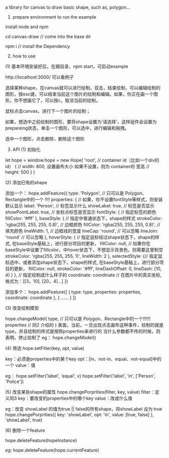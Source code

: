 a library for canvas to draw basic shape, such as, polygon...

1. prepare environment to run the example

install node and npm

cd canvas-draw // come into the base dir

npm i // install the Dependency

2. how to use

(1) 基本环境安装好后，在跟目录，npm start，可启动example

http://localhost:3000/ 可以看例子

选择某种shape，在canvas就可以进行绘制，双击，结束绘制，可以编辑绘制的图形，按esc键，可以结束当前这个图片的绘制和编辑。如果，你正在画一个图形，你不想画它了，可以按c，取消当前的绘制。

鼠标点击canvas，进行下一个图片的绘制；

如果，想选中之前绘制的图形，要将shape设置为‘请选择’，这样组件会设置为prepareing状态，单击一个图形，可以选中，进行编辑和拖拽。

选中一个图形，点击删除，删除这个图形

3. API
(1) 初始化

let hope = window.hope = new Hope(
  'root', // container id（比如一个div的id）
  {
    // width: 800, 设置画布大小 如果不设置，则为 container的 宽高
    // height: 500
  }
)

(2) 添加已有的shape

添加一个：
hope.addFeature({
  type: 'Polygon', // 只可以是 Polygon、Rectangle中的一个 !!!!
  properties: { // 如果，你不设置fontStyle等样式，则安装默认显示
    label: 'Person', // 标签显示什么
    showLabel: true, // 标签是否显示
    showPointLabel: true, // 坐标点标签是否显示
    fontStyle: { // 指定标签的颜色
      fillColor: '#fff'
    },
    baseStyle: { // 指定中普通状态下，shape的样式
      strokeColor: 'rgba(255, 255, 255, 0.8)', // 边框颜色
      fillColor: 'rgba(255, 255, 255, 0.8)', // 填充颜色
      lineWidth: 1, // 边框线的宽度
      lineCap: 'round', // 可以忽略
      lineJoin: 'round' // 可以忽略
    },
    hoverStyle: { // 指定鼠标经过shape状态下，shape的样式, 在baseStyle基础上，进行部分项目的更新，
      fillColor: null, // 如果你在baseStyle中设置了fillcolor，中hover状态下，不想显示背景色，则需要这里制空
      strokeColor: 'rgba(255, 255, 255, 1)',
      lineWidth: 2
    },
    selectedStyle: {// 指定鼠标选中、或者添加shape状态下，shape的样式, 在baseStyle基础上，进行部分项目的更新，
      fillColor: null,
      strokeColor: '#fff',
      lineDashOffset: 0,
      lineDash: [10, 4]
    }
  }, // 指定绘制成什么样子的
  coordinate: coordinate // 在图片中的真实坐标, 格式为：[[3，10], [20，4]...]
})

添加多个：
hope.addFeature([
    {
      type: type,
      properties: properties,
      coordinate: coordinate
    },
    {
      ......
    }
])

(3) 改变绘制模型

hope.changeModel(
  type, // 只可以是 Polygon、Rectangle中的一个!!!!!!
  properties // 同2 介绍的
)
表面，当前，一旦出现点击画布这种事件，绘制的就是type，并且绘制的样式是按照properties来进行的
当什么参数都不传的时候，则表明，停止绘制了
eg：
hope.changeModel()


(4) 筛选
hope.setFilter(key, opt, value)

key：必须是properties中的某个key
opt：[in、not-in、equal、not-equal]中的一个
value：值

eg：
hope.setFilter('label', 'equal', v)
hope.setFilter('label', 'in', ['Person', 'Police'])

(5) 改变某些shape的属性
hope.changePorprities(filter, key, value)
filter：定义同3
key：要改变的properties中的哪个key
value：改成什么值

eg：改变 showLabel 的值为true || false的所有shape，将showLabel 设为 true
hope.changePorprities({
  key: 'showLabel',
  opt: 'in',
  value: [true, false]
}, 'showLabel', true)

(6) 删除一个feature

hope.deleteFeature(hopeInstance)

eg:
hope.deleteFeature(hope.currentFeature)
